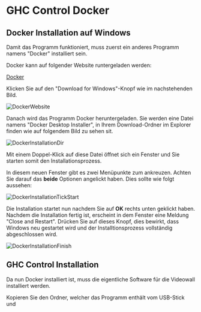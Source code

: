 # GHC Control Docker

## Docker Installation auf Windows

Damit das Programm funktioniert, muss zuerst ein anderes Programm namens "Docker" installiert sein.

Docker kann auf folgender Website runtergeladen werden:

[Docker](https://www.docker.com/products/docker-desktop)

Klicken Sie auf den "Download for Windows"-Knopf wie im nachstehenden Bild.

![DockerWebsite](https://url/to/img.png)

Danach wird das Programm Docker heruntergeladen. Sie werden eine Datei namens "Docker Desktop Installer", in Ihrem
Download-Ordner im Explorer finden wie auf folgendem Bild zu sehen sit.

![DockerInstallationDir](https://url/to/img.png)

Mit einem Doppel-Klick auf diese Datei öffnet sich ein Fenster und Sie starten somit den Installationsprozess.

In diesem neuen Fenster gibt es zwei Menüpunkte zum ankreuzen. Achten Sie darauf das **beide** Optionen angelickt haben.
Dies sollte wie folgt aussehen:

![DockerInstallationTickStart](https://url/to/img.png)

Die Installation startet nun nachdem Sie auf **OK** rechts unten geklickt haben.
Nachdem die Installation fertig ist, erscheint in dem Fenster eine Meldung
"Close and Restart". Drücken Sie auf dieses Knopf, dies bewirkt, dass Windows neu gestartet wird
und der Installtionsprozess vollständig abgeschlossen wird.

![DockerInstallationFinish](https://url/to/img.png)

## GHC Control Installation

Da nun Docker installiert ist, muss die eigentliche Software für die Videowall installiert werden.

Kopieren Sie den Ordner, welcher das Programm enthält vom USB-Stick und  